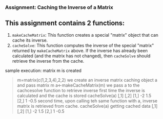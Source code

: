 
### Assignment: Caching the Inverse of a Matrix
## This assignment contains 2 functions:
1.  `makeCacheMatrix`: This function creates a special "matrix" object
    that can cache its inverse.
2.  `cacheSolve`: This function computes the inverse of the special
    "matrix" returned by `makeCacheMatrix` above. If the inverse has
    already been calculated (and the matrix has not changed), then
    `cacheSolve` should retrieve the inverse from the cache.

sample execution:
matrix m is created
> m=matrix(c(1,2,3,4),2,2)
we create an inverse matrix caching object a and pass matrix m
> a<-makeCacheMatrix(m)
 we pass a to the cachcesolve function to retrieve inverse
first time the inverse is calculated and the cache is stored
> cacheSolve(a)
     [,1] [,2]
[1,]   -2  1.5
[2,]    1 -0.5
second time, upon calling teh same function with a, inverse matrix is retrieved from cache.
> cacheSolve(a)
getting cached data
     [,1] [,2]
[1,]   -2  1.5
[2,]    1 -0.5
